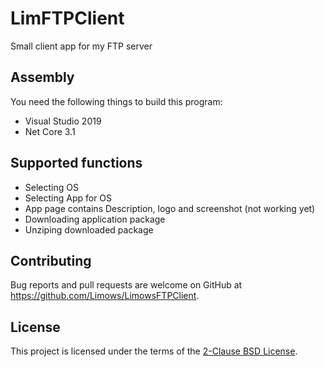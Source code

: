 # LimFTPClient
Small client app for my FTP server

## Assembly

You need the following things to build this program:

 - Visual Studio 2019
 - Net Core 3.1

## Supported functions

 - Selecting OS
 - Selecting App for OS
 - App page contains Description, logo and screenshot (not working yet)
 - Downloading application package
 - Unziping downloaded package

## Contributing

Bug reports and pull requests are welcome on GitHub at https://github.com/Limows/LimowsFTPClient.

## License

This project is licensed under the terms of the [2-Clause BSD License](https://opensource.org/licenses/BSD-2-Clause).